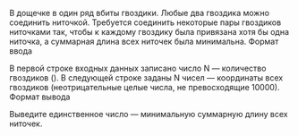 В дощечке в один ряд вбиты гвоздики. Любые два гвоздика можно соединить ниточкой. Требуется соединить некоторые пары гвоздиков ниточками так, чтобы к каждому гвоздику была привязана хотя бы одна ниточка, а суммарная длина всех ниточек была минимальна.
Формат ввода

В первой строке входных данных записано число N — количество гвоздиков (). В следующей строке заданы N чисел — координаты всех гвоздиков (неотрицательные целые числа, не превосходящие 10000).
Формат вывода

Выведите единственное число — минимальную суммарную длину всех ниточек.